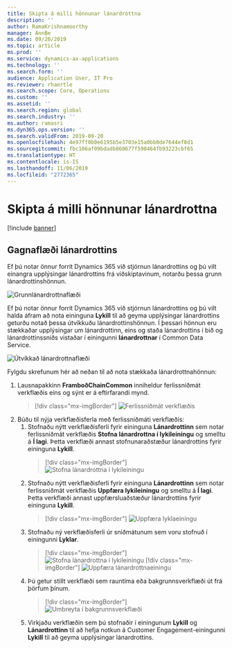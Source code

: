 ```yaml
---
title: Skipta á milli hönnunar lánardrottna
description: ''
author: RamaKrishnamoorthy
manager: AnnBe
ms.date: 09/20/2019
ms.topic: article
ms.prod: ''
ms.service: dynamics-ax-applications
ms.technology: ''
ms.search.form: ''
audience: Application User, IT Pro
ms.reviewer: rhaertle
ms.search.scope: Core, Operations
ms.custom: ''
ms.assetid: ''
ms.search.region: global
ms.search.industry: ''
ms.author: ramasri
ms.dyn365.ops.version: ''
ms.search.validFrom: 2019-09-20
ms.openlocfilehash: 4e97ff0b0e6195b5e3703e15a0bb0de7644ef8d1
ms.sourcegitcommit: fbc106af09bdadb860677f590464fb93223cbf65
ms.translationtype: HT
ms.contentlocale: is-IS
ms.lasthandoff: 11/06/2019
ms.locfileid: "2772365"
---
```

# <a name="switch-between-vendor-designs"></a>Skipta á milli hönnunar lánardrottna

[!include [banner](../includes/banner.md)]

## <a name="vendor-data-flow"></a>Gagnaflæði lánardrottins 

Ef þú notar önnur forrit Dynamics 365 við stjórnun lánardrottins og þú vilt einangra upplýsingar lánardrottins frá viðskiptavinum, notarðu þessa grunn lánardrottinshönnun.  

![Grunnlánardrottnaflæði](media/dual-write-switch-1.png)
 
Ef þú notar önnur forrit Dynamics 365 við stjórnun lánardrottins og þú vilt halda áfram að nota eininguna **Lykill** til að geyma upplýsingar lánardrottins geturðu notað þessa útvíkkuðu lánardrottinshönnun. Í þessari hönnun eru stækkaðar upplýsingar um lánardrottinn, eins og staða lánardrottins í bið og lánardrottinssniðs vistaðar í einingunni **lánardrottnar** í Common Data Service. 

![Útvíkkað lánardrottnaflæði](media/dual-write-switch-2.png)
 
Fylgdu skrefunum hér að neðan til að nota stækkaða lánardrottnahönnun: 
 
1. Lausnapakkinn **FramboðChainCommon** inniheldur ferlissniðmát verkflæðis eins og sýnt er á eftirfarandi mynd.
    > [!div class="mx-imgBorder"]
    > ![Ferlissniðmát verkflæðis](media/dual-write-switch-3.png)
2. Búðu til nýja verkflæðisferla með ferlissniðmáti verkflæðis: 
    1. Stofnaðu nýtt verkflæðisferli fyrir eininguna **Lánardrottinn** sem notar ferlissniðmát verkflæðis **Stofna lánardrottna í lykileiningu** og smelltu á **Í lagi**. Þetta verkflæði annast stofnunaraðstæður lánardrottins fyrir eininguna **Lykill**.
        > [!div class="mx-imgBorder"]
        > ![Stofna lánardrottna í lykileiningu](media/dual-write-switch-4.png)
    2. Stofnaðu nýtt verkflæðisferli fyrir eininguna **Lánardrottinn** sem notar ferlissniðmát verkflæðis **Uppfæra lykileiningu** og smelltu á **Í lagi**. Þetta verkflæði annast uppfærsluaðstæður lánardrottins fyrir eininguna **Lykill**. 
        > [!div class="mx-imgBorder"]
        > ![Uppfæra lyklaeiningu](media/dual-write-switch-5.png)
    3. Stofnaðu ný verkflæðisferli úr sniðmátunum sem voru stofnuð í einingunni **Lyklar**. 
        > [!div class="mx-imgBorder"]
        > ![Stofna lánardrottna í lykileiningu](media/dual-write-switch-6.png)
        > [!div class="mx-imgBorder"]
        > ![Uppfæra lánardrottnaeiningu](media/dual-write-switch-7.png)
    4. Þú getur stillt verkflæði sem rauntíma eða bakgrunnsverkflæði út frá þörfum þínum. 
        > [!div class="mx-imgBorder"]
        > ![Umbreyta í bakgrunnsverkflæði](media/dual-write-switch-8.png)
    5. Virkjaðu verkflæðin sem þú stofnaðir í einingunum **Lykill** og **Lánardrottinn** til að hefja notkun á Customer Engagement-einingunni **Lykill** til að geyma upplýsingar lánardrottins. 
 
